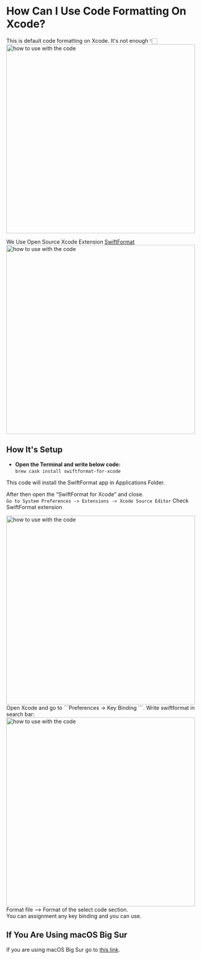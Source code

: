 # How Can I Use Code Formatting On Xcode?

This is default code formatting on Xcode. It's not enough 👇🏻 <br>
<img src="https://miro.medium.com/max/1400/1*_ybAnDbDx3xDt_oNCfYMvw.gif" width="500" alt="how to use with the code">

We Use Open Source Xcode Extension [SwiftFormat](https://github.com/nicklockwood/SwiftFormat) <br>
<img src="https://miro.medium.com/max/1400/1*NqpcicIZzqH7PRhEU-nfGw.gif" width="500" alt="how to use with the code">

## How It's Setup

- **Open the Terminal and write below code:** <br>
  `brew cask install swiftformat-for-xcode`

This code will install the SwiftFormat app in Applications Folder.

After then open the “SwiftFormat for Xcode” and close. <br>
`Go to System Preferences -> Extensions -> Xcode Source Editor`
Check SwiftFormat extension

<img src="https://user-images.githubusercontent.com/52853427/90976219-d1951780-e543-11ea-83e5-a95a8945e77e.png" width="500" alt="how to use with the code">

<br>
Open Xcode and go to ```Preferences -> Key Binding ```. Write swiftformat in search bar: <br>

<img src="https://miro.medium.com/max/1400/1*cthYX0WxsOzlahRiMiVc-g.png" width="500" alt="how to use with the code">
Format file --> Format of the select code section. <br>
You can assignment any key binding and you can use.

## If You Are Using macOS Big Sur

If you are using macOS Big Sur go to [this link](https://github.com/nicklockwood/SwiftFormat/issues/705#issuecomment-678756674).
